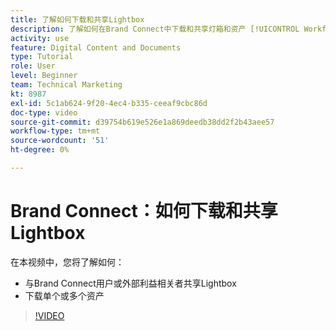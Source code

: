 ```yaml
---
title: 了解如何下载和共享Lightbox
description: 了解如何在Brand Connect中下载和共享灯箱和资产 [!UICONTROL Workfront DAM].
activity: use
feature: Digital Content and Documents
type: Tutorial
role: User
level: Beginner
team: Technical Marketing
kt: 8987
exl-id: 5c1ab624-9f20-4ec4-b335-ceeaf9cbc86d
doc-type: video
source-git-commit: d39754b619e526e1a869deedb38dd2f2b43aee57
workflow-type: tm+mt
source-wordcount: '51'
ht-degree: 0%

---
```


# Brand Connect：如何下载和共享Lightbox

在本视频中，您将了解如何：

* 与Brand Connect用户或外部利益相关者共享Lightbox
* 下载单个或多个资产

>[!VIDEO](https://video.tv.adobe.com/v/335249/?quality=12)
